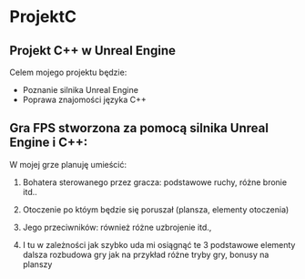 # ProjektC
## Projekt C++ w Unreal Engine
Celem mojego projektu będzie:
* Poznanie silnika Unreal Engine
* Poprawa znajomości języka C++


## Gra FPS stworzona za pomocą silnika Unreal Engine i C++:
W mojej grze planuję umieścić:
1. Bohatera sterowanego przez gracza: podstawowe ruchy, różne bronie itd..
2. Otoczenie po któym będzie się poruszał (plansza, elementy otoczenia)
3. Jego przeciwników: również różne uzbrojenie itd.,

4. I tu w zależności jak szybko uda mi osiągnąć te 3 podstawowe elementy dalsza rozbudowa gry jak na przykład różne tryby gry, bonusy na planszy
